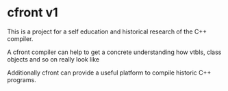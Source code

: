 
cfront v1
=========

This is a project for a self education and historical research of the
C++ compiler. 

A cfront compiler can help to get a concrete understanding how
vtbls, class objects and so on really look like

Additionally cfront can provide a useful platform to compile historic C++
programs.

